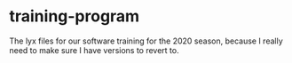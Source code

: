 # training-program
The lyx files for our software training for the 2020 season, because I really need to make sure I have versions to revert to. 
